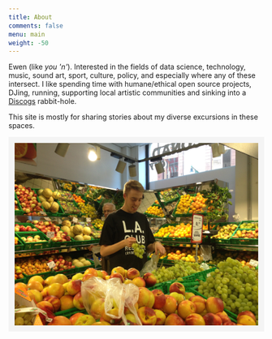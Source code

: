 ```yaml
---
title: About
comments: false
menu: main
weight: -50
---
```


Ewen (like *you 'n'*). Interested in the fields of data science, technology, music, sound art, sport, culture, policy, and especially where any of these intersect. I like spending time with humane/ethical open source projects, DJing, running, supporting local artistic communities and sinking into a [Discogs](https://www.discogs.com/) rabbit-hole. 

This site is mostly for sharing stories about my diverse excursions in these spaces.

![](images/me.png)